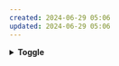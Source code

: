 ```yaml
---
created: 2024-06-29 05:06
updated: 2024-06-29 05:06
---
```

**<details markdown='1'>**<summary>**Toggle**</summary> This is the content inside the toggle. </details>